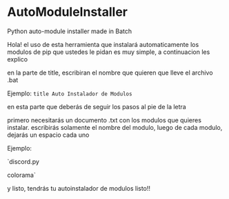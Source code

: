 # AutoModuleInstaller
Python auto-module installer made in Batch


Hola! el uso de esta herramienta que instalará automaticamente los modulos de pip que ustedes le pidan es muy simple, a continuacion les explico

en la parte de title, escribiran el nombre que quieren que lleve el archivo .bat

Ejemplo: ```title Auto Instalador de Modulos```

en esta parte que deberás de seguir los pasos al pie de la letra

primero necesitarás un documento .txt con los modulos que quieres instalar.
escribirás solamente el nombre del modulo, luego de cada modulo, dejarás un espacio cada uno

Ejemplo:

`discord.py

colorama`


y listo, tendrás tu autoinstalador de modulos listo!!
